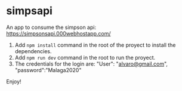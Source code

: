 # simpsapi

An app to consume the simpson api: https://simpsonsapi.000webhostapp.com/

1. Add `npm install` command in the root of the proyect to install the dependencies.
2. Add `npm run dev` command in the root to run the proyect.
3. The credentials for the login are: "User": "alvaro@gmail.com", "password":"Malaga2020"

Enjoy!
